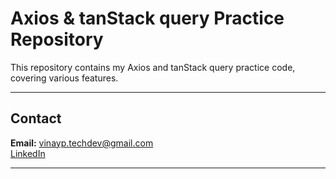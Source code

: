# Axios & tanStack query Practice Repository

This repository contains my Axios and tanStack query practice code, covering various features.

---

## Contact

**Email:** vinayp.techdev@gmail.com  
[LinkedIn](https://linkedin.com/in/vinay-techdev)

---